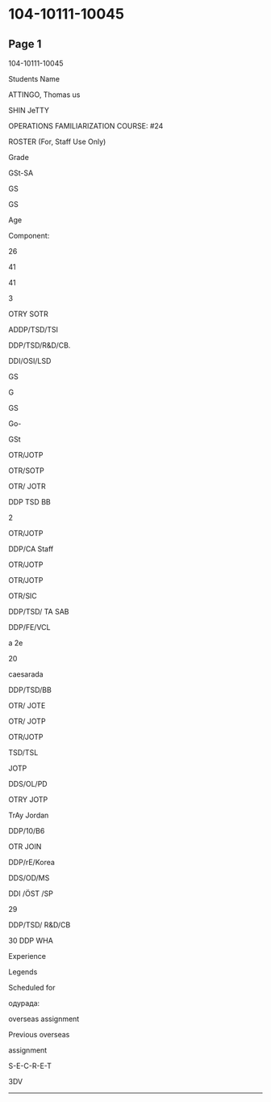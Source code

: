 # 104-10111-10045

## Page 1

104-10111-10045

Students Name

ATTINGO, Thomas us

SHIN JeTTY

OPERATIONS FAMILIARIZATION COURSE: #24

ROSTER (For, Staff Use Only)

Grade

GSt-SA

GS

GS

Age

Component:

26

41

41

3

OTRY SOTR

ADDP/TSD/TSI

DDP/TSD/R&D/CB.

DDI/OSI/LSD

GS

G

GS

Go-

GSt

OTR/JOTP

OTR/SOTP

OTR/ JOTR

DDP TSD BB

2

OTR/JOTP

DDP/CA Staff

OTR/JOTP

OTR/JOTP

OTR/SIC

DDP/TSD/ TA SAB

DDP/FE/VCL

a 2e

20

caesarada

DDP/TSD/BB

OTR/ JOTE

OTR/ JOTP

OTR/JOTP

TSD/TSL

JOTP

DDS/OL/PD

OTRY JOTP

TrAy Jordan

DDP/10/B6

OTR JOIN

DDP/rE/Korea

DDS/OD/MS

DDI /ÖST /SP

29

DDP/TSD/ R&D/CB

30 DDP WHA

Experience

Legends

Scheduled for

одурада:

overseas assignment

Previous overseas

assignment

S-E-C-R-E-T

3DV

---


